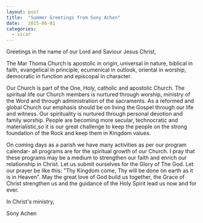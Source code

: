 ```yaml
---
layout: post
title:  "Summer Greetings from Sony Achen"
date:   2015-06-01
categories: 
  - vicar
---
```

Greetings in the name of our Lord and Saviour Jesus Christ,

The Mar Thoma Church is apostolic in origin, universal in nature, biblical in faith, evangelical in principle, ecumenical in outlook, oriental in worship, democratic in function and episcopal in character.

Our Church is part of the One, Holy, catholic and apostolic Church. The spiritual life our Church members is nurtured through worship, ministry of the Word and through administration of the sacraments. As a reformed and global Church our emphasis should be on living the Gospel through our life and witness. Our spirituality is nurtured through personal devotion and family worship. People are becoming more secular, technocratic and materialistic,so it is our great challenge to keep the people on the strong foundation of the Rock and keep them in Kingdom values.

On coming days as a parish we have many activities as per our program calendar- all programs are for the spiritual growth of our Church. I pray that these programs may be a medium to strengthen our faith and enrich our relationship in Christ. Let us submit ourselves for the Glory of The God. Let our prayer be like this: "Thy Kingdom come, Thy will be done on earth as it is in Heaven". May the great love of God build us together, the Grace of Christ strengthen us and the guidance of the Holy Spirit lead us now and for ever.

In Christ's ministry,

Sony Achen 